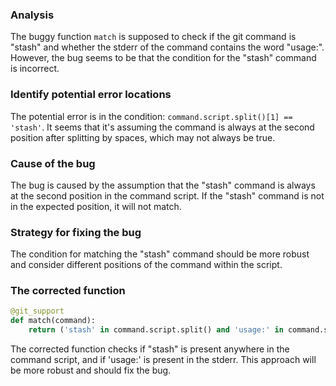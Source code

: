 ### Analysis
The buggy function `match` is supposed to check if the git command is "stash" and whether the stderr of the command contains the word "usage:". However, the bug seems to be that the condition for the "stash" command is incorrect.

### Identify potential error locations
The potential error is in the condition: `command.script.split()[1] == 'stash'`. It seems that it's assuming the command is always at the second position after splitting by spaces, which may not always be true.

### Cause of the bug
The bug is caused by the assumption that the "stash" command is always at the second position in the command script. If the "stash" command is not in the expected position, it will not match.

### Strategy for fixing the bug
The condition for matching the "stash" command should be more robust and consider different positions of the command within the script.

### The corrected function
```python
@git_support
def match(command):
    return ('stash' in command.script.split() and 'usage:' in command.stderr)
```

The corrected function checks if "stash" is present anywhere in the command script, and if 'usage:' is present in the stderr. This approach will be more robust and should fix the bug.